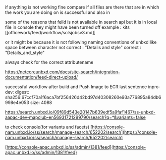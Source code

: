 
if anything is not working fine compare if all files are there that are in which the work you are doing on is successful and also in 

some of the reasons that feild is not available in search api but  it is in local file
in console they might have been turned off 
example : kits 
[[officework/feed/workflow/solsjobsv3.md]]

or it might be because it is not following naming conventions of unbxd like
space between character 
not correct : "Details and style"
correct : "Details_and_style"

always check for the correct attributename 

https://netcoreunbxd.com/docs/site-search/integration-documentation/feed-direct-upload/




successful workflow after build and Push Image to ECR last sentence
inpro-dev: digest: sha256:67ccf70a1f6aca7bf256426d42bd97d40308260e93a776895a84db6998e4e053 size: 4088



https://search.unbxd.io/09f89d543e20147b639edf5a9faf1467/ss-unbxd-aapac-dev-mapclub-en56931721299790/search?q=*&variants=false

to check console(for variants and facets)
[https://console-nam.unbxd.io/ss/search/manage-search/652202/search](https://console-nam.unbxd.io/ss/search/manage-search/652202/search)

[https://console-apac.unbxd.io/ss/admin/1381/feed](https://console-apac.unbxd.io/ss/admin/1381/feed)
